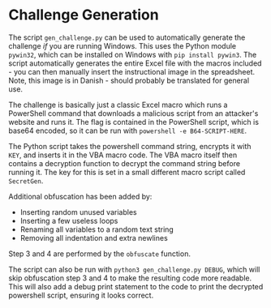 # Challenge Generation

The script `gen_challenge.py` can be used to automatically generate the challenge *if* you are running Windows.
This uses the Python module `pywin32`, which can be installed on Windows with `pip install pywin3`.
The script automatically generates the entire Excel file with the macros included - you can then manually insert the instructional image in the spreadsheet.
Note, this image is in Danish - should probably be translated for general use.

The challenge is basically just a classic Excel macro which runs a PowerShell command that downloads a malicious script from an attacker's website and runs it.
The flag is contained in the PowerShell script, which is base64 encoded, so it can be run with `powershell -e B64-SCRIPT-HERE`.

The Python script takes the powershell command string, encrypts it with `KEY`, and inserts it in the VBA macro code.
The VBA macro itself then contains a decryption function to decrypt the command string before running it.
The key for this is set in a small different macro script called `SecretGen`.

Additional obfuscation has been added by:

  * Inserting random unused variables
  * Inserting a few useless loops
  * Renaming all variables to a random text string
  * Removing all indentation and extra newlines

Step 3 and 4 are performed by the `obfuscate` function.

The script can also be run with `python3 gen_challenge.py DEBUG`, which will skip obfuscation step 3 and 4 to make the resulting code more readable.
This will also add a debug print statement to the code to print the decrypted powershell script, ensuring it looks correct.

